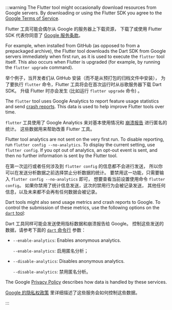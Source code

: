 :::warning
The Flutter tool might occasionally download resources
from Google servers. By downloading or using the
Flutter SDK you agree to the [Google Terms of Service][].

Flutter 工具可能会偶尔从 Google 的服务器上下载资源，
下载了或使用 Flutter SDK 代表你同意了
[Google 服务条款][Google Terms of Service]。

For example, when installed from GitHub
(as opposed to from a prepackaged archive),
the Flutter tool downloads the Dart SDK from
Google servers immediately when first run,
as it is used to execute the `flutter` tool itself.
This also occurs when Flutter is upgraded
(for example, by running the `flutter upgrade` command).

举个例子，当开发者们从 GitHub 安装（而不是从预打包的归档文件中安装），
为了要执行 `flutter` 命令，Flutter 工具将会在首次运行时从谷歌服务器下载 Dart SDK。
升级 Flutter 时亦会发生 (比如运行 `flutter upgrade` 命令) 。

The `flutter` tool uses Google Analytics
to report feature usage statistics and send [crash reports][].
This data is used to help improve Flutter tools over time.

`flutter` 工具使用了 Google Analytics
来对基本使用情况和 [崩溃报告][crash reports] 进行匿名的统计。
这些数据用来帮助改善 Flutter 工具。

Flutter tool analytics are not sent on the very first run.
To disable reporting, run `flutter config --no-analytics`.
To display the current setting, use `flutter config`.
If you opt out of analytics, an opt-out event is sent,
and then no further information is sent by the Flutter tool.

在第一次运行或者任何涉及到 `flutter config` 的信息都不会进行发送，
所以你可以在发送分析数据之前选择禁止分析数据的统计。
要禁用这一功能，只需要输入 `flutter config --no-analytics` 即可，
想要查看当前设置使用命令 `flutter config`。
如果你禁用了统计信息发送，这次的禁用行为会被记录发送，
其他任何信息，以及未来都不会再有任何数据会被记录。

Dart tools might also send usage metrics and crash
reports to Google.
To control the submission of these metrics,
use the following options on the [`dart` tool][]:

Dart 工具同样可能会发送使用指标数据和崩溃报告给 Google。
控制这些发送的数据，请参考下面的 [`dart` 命令行][`dart` tool] 参数：

 * `--enable-analytics`: Enables anonymous analytics.

   `--enable-analytics`: 启用匿名分析；

 * `--disable-analytics`: Disables anonymous analytics.

   `--disable-analytics`: 禁用匿名分析。

The Google [Privacy Policy][] describes
how data is handled by these services.

[Google 的隐私权政策][Privacy Policy] 里详细描述了这些服务会如何控制这些数据。

[Google Terms of Service]: https://policies.google.com/terms
[Privacy Policy]: https://policies.google.com/privacy
[crash reports]: /src/content/reference/crash-reporting.md
[`dart` tool]: {{site.dart-site}}/tools/dart-tool
:::
